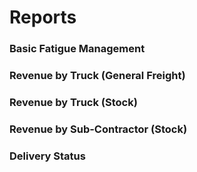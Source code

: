 # Reports

### Basic Fatigue Management

### Revenue by Truck (General Freight)

### Revenue by Truck (Stock)

### Revenue by Sub-Contractor (Stock)

### Delivery Status
